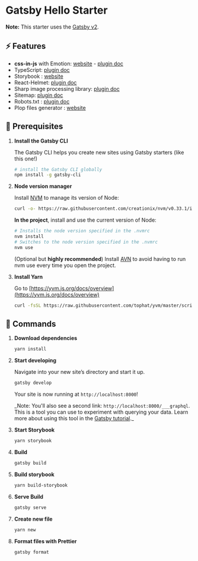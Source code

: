 # Gatsby Hello Starter

**Note:** This starter uses the [Gatsby v2](https://www.gatsbyjs.org/).

## ⚡️ Features

- **css-in-js** with Emotion: [website](https://emotion.sh/) - [plugin doc](https://www.gatsbyjs.org/packages/gatsby-plugin-emotion/?=emoti)
- TypeScript: [plugin doc](https://www.gatsbyjs.org/packages/gatsby-plugin-typescript/?=type)
- Storybook : [website](https://storybook.js.org/)
- React-Helmet: [plugin doc](https://www.gatsbyjs.org/packages/gatsby-plugin-react-helmet/?=gatsby-plugin-react-helmet)
- Sharp image processing library: [plugin doc](https://www.gatsbyjs.org/packages/gatsby-plugin-sharp/?=gatsby-plugin-sharp)
- Sitemap: [plugin doc](https://www.gatsbyjs.org/packages/gatsby-plugin-sitemap/?=sitemap)
- Robots.txt : [plugin doc](https://www.gatsbyjs.org/packages/gatsby-plugin-robots-txt/?=gatsby-plugin-robots-txt)
- Plop files generator : [website](https://github.com/amwmedia/plop)

## 🚀 Prerequisites

1.  **Install the Gatsby CLI**

    The Gatsby CLI helps you create new sites using Gatsby starters (like this one!)

    ```sh
    # install the Gatsby CLI globally
    npm install -g gatsby-cli
    ```

1.  **Node version manager**

    Install [NVM](https://github.com/creationix/nvm) to manage its version of Node:

    ```sh
    curl -o- https://raw.githubusercontent.com/creationix/nvm/v0.33.1/install.sh | bash
    ```

    **In the project**, install and use the current version of Node:

    ```sh
    # Installs the node version specified in the .nvmrc
    nvm install
    # Switches to the node version specified in the .nvmrc
    nvm use
    ```

    (Optional but **highly recommended**) Install [AVN](https://github.com/wbyoung/avn) to avoid having to run nvm use every time you open the project.

1.  **Install Yarn**

    Go to [https://yvm.js.org/docs/overview](https://yvm.js.org/docs/overview)

    ```sh
    curl -fsSL https://raw.githubusercontent.com/tophat/yvm/master/scripts/install.sh | bash
    ```

## 🔨 Commands

1.  **Download dependencies**

    ```sh
    yarn install
    ```

1.  **Start developing**

    Navigate into your new site’s directory and start it up.

    ```sh
    gatsby develop
    ```

    Your site is now running at `http://localhost:8000`!

    \_Note: You'll also see a second link: `http://localhost:8000/___graphql`. This is a tool you can use to experiment with querying your data. Learn more about using this tool in the [Gatsby tutorial](https://www.gatsbyjs.org/tutorial/part-five/#introducing-graphiql).\_

1.  **Start Storybook**

    ```sh
    yarn storybook
    ```

1.  **Build**

    ```sh
    gatsby build
    ```

1.  **Build storybook**

    ```sh
    yarn build-storybook
    ```

1.  **Serve Build**

    ```sh
    gatsby serve
    ```

1.  **Create new file**

    ```sh
    yarn new
    ```

1.  **Format files with Prettier**

    ```sh
    gatsby format
    ```
